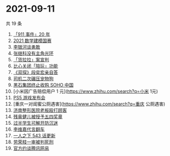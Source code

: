 # 2021-09-11

共 19 条

<!-- BEGIN ZHIHUSEARCH -->
<!-- 最后更新时间 Sat Sep 11 2021 14:12:36 GMT+0800 (China Standard Time) -->
1. [「911 事件」20 年](https://www.zhihu.com/search?q=911)
1. [2021 数学建模国赛](https://www.zhihu.com/search?q=数学建模国赛)
1. [李银河谈勇敢](https://www.zhihu.com/search?q=李银河)
1. [张继科没有主角光环](https://www.zhihu.com/search?q=张继科)
1. [「货拉拉」案宣判](https://www.zhihu.com/search?q=货拉拉)
1. [比心关闭「陪玩」功能](https://www.zhihu.com/search?q=比心)
1. [《双探》段奕宏亲自答](https://www.zhihu.com/search?q=双探)
1. [司机二次碾压宠物狗](https://www.zhihu.com/search?q=司机撞狗)
1. [黑石集团终止收购 SOHO 中国](https://www.zhihu.com/search?q=SOHO)
1. [小米因广告赔偿用户 1 元](https://www.zhihu.com/search?q=小米 1元)
1. [PS5 游戏发布会](https://www.zhihu.com/search?q=PS5)
1. [重庆一对闺蜜公厕遇害](https://www.zhihu.com/search?q=重庆 公厕遇害)
1. [济南整形医院老板殴打顾客](https://www.zhihu.com/search?q=济南整形医院)
1. [残奥健儿被授予五四奖章](https://www.zhihu.com/search?q=残奥健儿)
1. [过半学生可解开防沉迷](https://www.zhihu.com/search?q=防沉迷)
1. [李维嘉代言翻车](https://www.zhihu.com/search?q=李维嘉)
1. [一人之下 543 话更新](https://www.zhihu.com/search?q=一人之下)
1. [劳荣枝一审被判死刑](https://www.zhihu.com/search?q=劳荣枝)
1. [官方约谈腾讯网易](https://www.zhihu.com/search?q=腾讯网易)
<!-- END ZHIHUSEARCH -->
